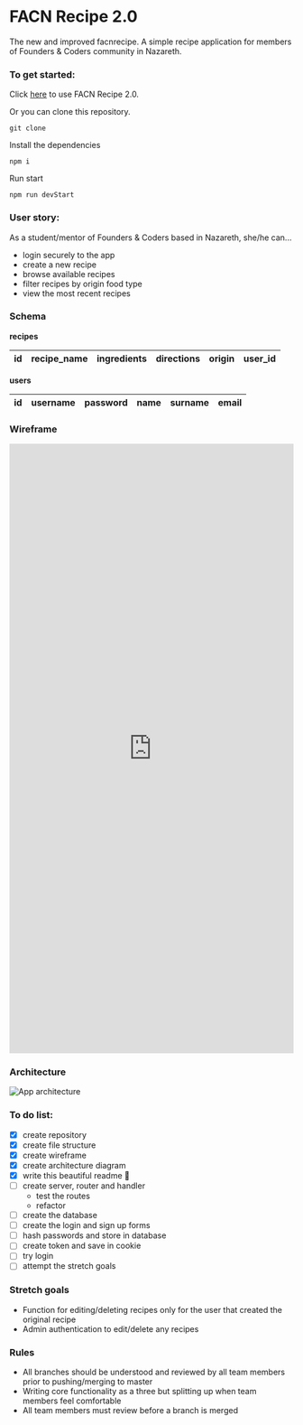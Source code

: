 # FACN Recipe 2.0
The new and improved facnrecipe.
A simple recipe application for members of Founders & Coders community in Nazareth.

### To get started:
Click [here](https://facnrecipe2.herokuapp.com/) to use FACN Recipe 2.0.

Or you can clone this repository.
```
git clone
```
Install the dependencies
```
npm i
```
Run start
```
npm run devStart
```

### User story:
As a student/mentor of Founders & Coders based in Nazareth, she/he can...
+ login securely to the app
+ create a new recipe
+ browse available recipes
+ filter recipes by origin food type
+ view the most recent recipes

### Schema
**recipes**

| id  | recipe_name    | ingredients | directions | origin | user_id |
| --- | ------------ | ------ | -------- | ------- | ------- |

**users**

| id  |  username | password | name | surname | email |
| --- |:-----:|:-----:|:-----:|:-------:|:-----:|


### Wireframe

<iframe width="100%" height="1080" src="https://xd.adobe.com/embed/980d4206-8467-49ba-a9ed-f407de6e7149/" frameborder="0" allowfullscreen></iframe>

### Architecture
![App architecture](https://user-images.githubusercontent.com/25408167/29314857-9cb73692-81c8-11e7-9144-8a7b5e67e3c1.JPG)

### To do list:   
- [x] create repository
- [x] create file structure
- [x] create wireframe
- [x] create architecture diagram
- [x] write this beautiful readme :tada:
- [ ] create server, router and handler
  - test the routes
  - refactor
- [ ] create the database
- [ ] create the login and sign up forms
- [ ] hash passwords and store in database
- [ ] create token and save in cookie
- [ ] try login
- [ ] attempt the stretch goals

### Stretch goals
- Function for editing/deleting recipes only for the user that created the original recipe
- Admin authentication to edit/delete any recipes

### Rules
- All branches should be understood and reviewed by all team members prior to pushing/merging to master
- Writing core functionality as a three but splitting up when team members feel comfortable
- All team members must review before a branch is merged
